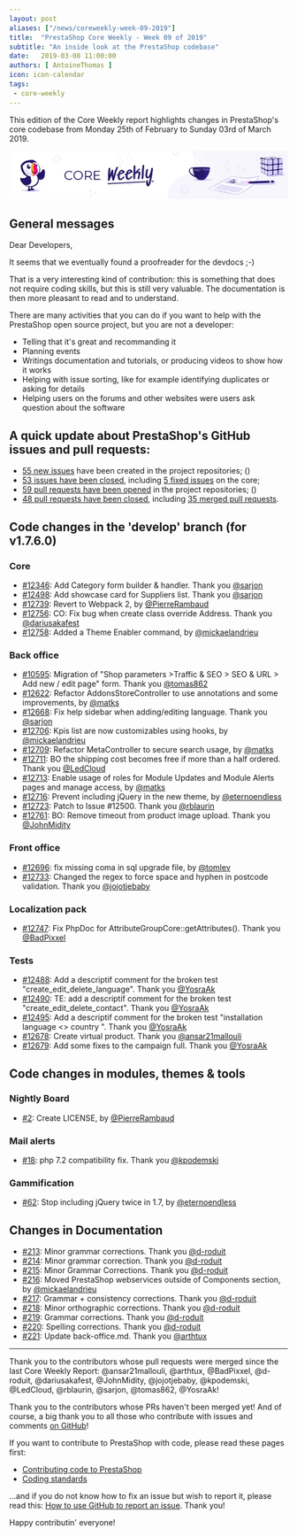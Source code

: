 ```yaml
---
layout: post
aliases: ["/news/coreweekly-week-09-2019"]
title:  "PrestaShop Core Weekly - Week 09 of 2019"
subtitle: "An inside look at the PrestaShop codebase"
date:   2019-03-08 11:00:00
authors: [ AntoineThomas ]
icon: icon-calendar
tags:
 - core-weekly
---
```


This edition of the Core Weekly report highlights changes in PrestaShop's core codebase from Monday 25th of February to Sunday 03rd of March 2019.

![Core Weekly banner](/assets/images/2018/12/banner-core-weekly.jpg)


## General messages

Dear Developers,

It seems that we eventually found a proofreader for the devdocs ;-)

That is a very interesting kind of contribution: this is something that does not require coding skills, but this is still very valuable. The documentation is then more pleasant to read and to understand.

There are many activities that you can do if you want to help with the PrestaShop open source project, but you are not a developer:

- Telling that it's great and recommanding it
- Planning events
- Writings documentation and tutorials, or producing videos to show how it works
- Helping with issue sorting, like for example identifying duplicates or asking for details
- Helping users on the forums and other websites were users ask question about the software


## A quick update about PrestaShop's GitHub issues and pull requests:

- [55 new issues](https://github.com/search?q=org%3APrestaShop+is%3Apublic++-repo%3Aprestashop%2Fprestashop.github.io++is%3Aissue+created%3A2019-02-25..2019-03-03) have been created in the project repositories;
()
- [53 issues have been closed](https://github.com/search?q=org%3APrestaShop+is%3Apublic++-repo%3Aprestashop%2Fprestashop.github.io++is%3Aissue+closed%3A2019-02-25..2019-03-03), including [5 fixed issues](https://github.com/search?q=org%3APrestaShop+is%3Apublic++-repo%3Aprestashop%2Fprestashop.github.io++is%3Aissue+label%3Afixed+closed%3A2019-02-25..2019-03-03) on the core;
- [59 pull requests have been opened](https://github.com/search?q=org%3APrestaShop+is%3Apublic++-repo%3Aprestashop%2Fprestashop.github.io++is%3Apr+created%3A2019-02-25..2019-03-03) in the project repositories;
()
- [48 pull requests have been closed](https://github.com/search?q=org%3APrestaShop+is%3Apublic++-repo%3Aprestashop%2Fprestashop.github.io++is%3Apr+closed%3A2019-02-25..2019-03-03), including [35 merged pull requests](https://github.com/search?q=org%3APrestaShop+is%3Apublic++-repo%3Aprestashop%2Fprestashop.github.io++is%3Apr+merged%3A2019-02-25..2019-03-03).

## Code changes in the 'develop' branch (for v1.7.6.0)

### Core

* [#12346](https://github.com/PrestaShop/PrestaShop/pull/12346): Add Category form builder & handler. Thank you [@sarjon](https://github.com/sarjon)
* [#12498](https://github.com/PrestaShop/PrestaShop/pull/12498): Add showcase card for Suppliers list. Thank you [@sarjon](https://github.com/sarjon)
* [#12739](https://github.com/PrestaShop/PrestaShop/pull/12739): Revert to Webpack 2, by [@PierreRambaud](https://github.com/PierreRambaud)
* [#12756](https://github.com/PrestaShop/PrestaShop/pull/12756): CO: Fix bug when create class override Address. Thank you [@dariusakafest](https://github.com/dariusakafest)
* [#12758](https://github.com/PrestaShop/PrestaShop/pull/12758): Added a Theme Enabler command, by [@mickaelandrieu](https://github.com/mickaelandrieu)


### Back office

* [#10595](https://github.com/PrestaShop/PrestaShop/pull/10595): Migration of "Shop parameters >Traffic & SEO > SEO & URL > Add new / edit page" form. Thank you [@tomas862](https://github.com/tomas862)
* [#12622](https://github.com/PrestaShop/PrestaShop/pull/12622): Refactor AddonsStoreController to use annotations and some improvements, by [@matks](https://github.com/matks)
* [#12668](https://github.com/PrestaShop/PrestaShop/pull/12668): Fix help sidebar when adding/editing language. Thank you [@sarjon](https://github.com/sarjon)
* [#12706](https://github.com/PrestaShop/PrestaShop/pull/12706): Kpis list are now customizables using hooks, by [@mickaelandrieu](https://github.com/mickaelandrieu)
* [#12709](https://github.com/PrestaShop/PrestaShop/pull/12709): Refactor MetaController to secure search usage, by [@matks](https://github.com/matks)
* [#12711](https://github.com/PrestaShop/PrestaShop/pull/12711): BO the shipping cost becomes free if more than a half ordered. Thank you [@LedCloud](https://github.com/LedCloud)
* [#12713](https://github.com/PrestaShop/PrestaShop/pull/12713): Enable usage of roles for Module Updates and Module Alerts pages and manage access, by [@matks](https://github.com/matks)
* [#12716](https://github.com/PrestaShop/PrestaShop/pull/12716): Prevent including jQuery in the new theme, by [@eternoendless](https://github.com/eternoendless)
* [#12723](https://github.com/PrestaShop/PrestaShop/pull/12723): Patch to Issue #12500. Thank you [@rblaurin](https://github.com/rblaurin)
* [#12761](https://github.com/PrestaShop/PrestaShop/pull/12761): BO: Remove timeout from product image upload. Thank you [@JohnMidity](https://github.com/JohnMidity)


### Front office

* [#12696](https://github.com/PrestaShop/PrestaShop/pull/12696): fix missing coma in sql upgrade file, by [@tomlev](https://github.com/tomlev)
* [#12733](https://github.com/PrestaShop/PrestaShop/pull/12733): Changed the regex to force space and hyphen in postcode validation. Thank you [@jojotjebaby](https://github.com/jojotjebaby)


### Localization pack

* [#12747](https://github.com/PrestaShop/PrestaShop/pull/12747): Fix PhpDoc for AttributeGroupCore::getAttributes(). Thank you [@BadPixxel](https://github.com/BadPixxel)


### Tests

* [#12488](https://github.com/PrestaShop/PrestaShop/pull/12488): Add a descriptif comment for the broken test "create_edit_delete_language". Thank you [@YosraAk](https://github.com/YosraAk)
* [#12490](https://github.com/PrestaShop/PrestaShop/pull/12490): TE: add a descriptif comment for the broken test "create_edit_delete_contact". Thank you [@YosraAk](https://github.com/YosraAk)
* [#12495](https://github.com/PrestaShop/PrestaShop/pull/12495): Add a descriptif comment for the broken test "installation language <> country ". Thank you [@YosraAk](https://github.com/YosraAk)
* [#12678](https://github.com/PrestaShop/PrestaShop/pull/12678): Create virtual product. Thank you [@ansar21mallouli](https://github.com/ansar21mallouli)
* [#12679](https://github.com/PrestaShop/PrestaShop/pull/12679): Add some fixes to the campaign full. Thank you [@YosraAk](https://github.com/YosraAk)


## Code changes in modules, themes & tools

### Nightly Board

* [#2](https://github.com/PrestaShop/nightly-board/pull/2): Create LICENSE, by [@PierreRambaud](https://github.com/PierreRambaud)


### Mail alerts

* [#18](https://github.com/PrestaShop/ps_emailalerts/pull/18): php 7.2 compatibility fix. Thank you [@kpodemski](https://github.com/kpodemski)


### Gammification

* [#62](https://github.com/PrestaShop/gamification/pull/62): Stop including jQuery twice in 1.7, by [@eternoendless](https://github.com/eternoendless)


## Changes in Documentation

* [#213](https://github.com/PrestaShop/docs/pull/213): Minor grammar corrections. Thank you [@d-roduit](https://github.com/d-roduit)
* [#214](https://github.com/PrestaShop/docs/pull/214): Minor grammar correction. Thank you [@d-roduit](https://github.com/d-roduit)
* [#215](https://github.com/PrestaShop/docs/pull/215): Minor Grammar Corrections. Thank you [@d-roduit](https://github.com/d-roduit)
* [#216](https://github.com/PrestaShop/docs/pull/216): Moved PrestaShop webservices outside of Components section, by [@mickaelandrieu](https://github.com/mickaelandrieu)
* [#217](https://github.com/PrestaShop/docs/pull/217): Grammar + consistency corrections. Thank you [@d-roduit](https://github.com/d-roduit)
* [#218](https://github.com/PrestaShop/docs/pull/218): Minor orthographic corrections. Thank you [@d-roduit](https://github.com/d-roduit)
* [#219](https://github.com/PrestaShop/docs/pull/219): Grammar corrections. Thank you [@d-roduit](https://github.com/d-roduit)
* [#220](https://github.com/PrestaShop/docs/pull/220): Spelling corrections. Thank you [@d-roduit](https://github.com/d-roduit)
* [#221](https://github.com/PrestaShop/docs/pull/221): Update back-office.md. Thank you [@arthtux](https://github.com/arthtux)

<hr />

Thank you to the contributors whose pull requests were merged since the last Core Weekly Report: @ansar21mallouli, @arthtux, @BadPixxel, @d-roduit, @dariusakafest, @JohnMidity, @jojotjebaby, @kpodemski, @LedCloud, @rblaurin, @sarjon, @tomas862, @YosraAk!

Thank you to the contributors whose PRs haven't been merged yet! And of course, a big thank you to all those who contribute with issues and comments [on GitHub](https://github.com/PrestaShop/PrestaShop)!

If you want to contribute to PrestaShop with code, please read these pages first:

 * [Contributing code to PrestaShop](https://devdocs.prestashop.com/1.7/contribute/contribution-guidelines/)
 * [Coding standards](https://devdocs.prestashop.com/1.7/development/coding-standards/)

...and if you do not know how to fix an issue but wish to report it, please read this: [How to use GitHub to report an issue](https://devdocs.prestashop.com/1.7/contribute/contribute-reporting-issues/). Thank you!

Happy contributin' everyone!
